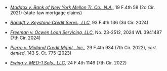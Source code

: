 - [*Maddox v. Bank of New York Mellon Tr. Co., N.A.*](https://www.westlaw.com/Document/I2aad6cd047c911ecbe28a1944976b7ad/View/FullText.html?transitionType=Default&contextData=(sc.Default)&VR=3.0&RS=cblt1.0), 19 F.4th 58 (2d Cir. 2021) (state-law mortgage claims)

- [*Barclift v. Keystone Credit Servs., LLC*](https://www.westlaw.com/Document/Id0688670cd2111eea701fc879df517b5/View/FullText.html?transitionType=Default&contextData=(sc.Default)&VR=3.0&RS=cblt1.0), 93 F.4th 136 (3d Cir. 2024)

- [*Freeman v. Ocwen Loan Servicing, LLC*](https://www.westlaw.com/Document/Ib63962a063d611efa914c5573da8f791/View/FullText.html?transitionType=Default&contextData=(sc.Default)&VR=3.0&RS=cblt1.0), No. 23-2512, 2024 WL 3941487 (7th Cir. 2024)

- [*Pierre v. Midland Credit Mgmt., Inc.*](https://www.westlaw.com/Document/Ib4d4fde0b22e11ecbc539a6a9fc685ab/View/FullText.html?transitionType=Default&contextData=(sc.Default)&VR=3.0&RS=cblt1.0), 29 F.4th 934 (7th Cir. 2022), *cert. denied*, 143 S. Ct. 775 (2023)

- [*Ewing v. MED-1 Sols., LLC*](https://www.westlaw.com/Document/I40cb2390846911ecb061fecc2fb6bc54/View/FullText.html?transitionType=Default&contextData=(sc.Default)&VR=3.0&RS=cblt1.0), 24 F.4th 1146 (7th Cir. 2022)